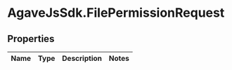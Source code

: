 # AgaveJsSdk.FilePermissionRequest

## Properties
Name | Type | Description | Notes
------------ | ------------- | ------------- | -------------



